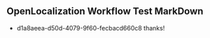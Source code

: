 ## OpenLocalization Workflow Test MarkDown
* d1a8aeea-d50d-4079-9f60-fecbacd660c8 
thanks!<!--HONumber=Mar16_HO4-->
